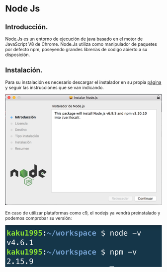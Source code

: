 # Node Js
## Introducción.

Node.Js es un entorno de ejecución de java basado en el motor de JavaScript V8 de Chrome.
Node.Js utiliza como manipulador de paquetes por defecto npm, poseyendo grandes librerías de codigo abierto a su disposición.

## Instalación.

Para su instalación es necesario descargar el instalador en su propia [página](https://nodejs.org/es/) y seguir las instrucciónes que se van indicando.

![Instalador](Instalador.png)

En caso de utilizar plataformas como c9, el nodejs ya vendrá preinstalado y podemos comprobar su versión:

![Version](ComprobarVersion.png)   
